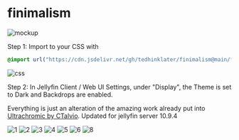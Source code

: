 # finimalism
![mockup](https://i.imgur.com/5e2cmxQ.jpeg)

Step 1: Import to your CSS with

```css
@import url("https://cdn.jsdelivr.net/gh/tedhinklater/finimalism@main/finimalism7.css");

```
![css](https://i.imgur.com/LHPUxqk.png)

Step 2: In Jellyfin Client / Web UI Settings, under "Display", the Theme is set to Dark and Backdrops are enabled.

Everything is just an alteration of the amazing work already put into [Ultrachromic by CTalvio](https://github.com/CTalvio/Ultrachromic). Updated for jellyfin server 10.9.4

![1](https://i.imgur.com/keZ39P3.png)
![2](https://i.imgur.com/8smMJVz.png)
![3](https://i.imgur.com/ts13B1n.png)
![4](https://i.imgur.com/xPTC9s0.png)
![5](https://i.imgur.com/261AqYj.png)
![6](https://i.imgur.com/IXTxQEO.png)
![8](https://i.imgur.com/ROZPie7.png)

